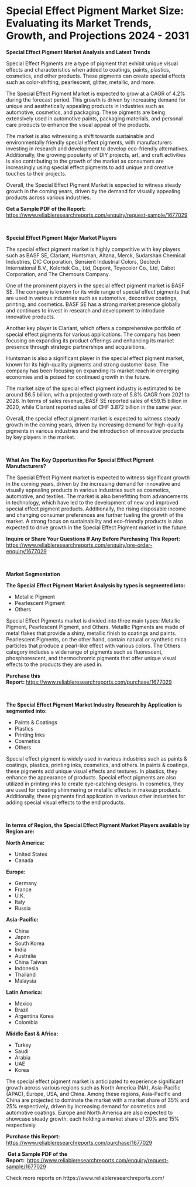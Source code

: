 <p><h1>Special Effect Pigment Market Size: Evaluating its Market Trends, Growth, and Projections 2024 - 2031</h1></p><p><strong>Special Effect Pigment Market Analysis and Latest Trends</strong></p>
<p><p>Special Effect Pigments are a type of pigment that exhibit unique visual effects and characteristics when added to coatings, paints, plastics, cosmetics, and other products. These pigments can create special effects such as color-shifting, pearlescent, glitter, metallic, and more.</p><p>The Special Effect Pigment Market is expected to grow at a CAGR of 4.2% during the forecast period. This growth is driven by increasing demand for unique and aesthetically appealing products in industries such as automotive, cosmetics, and packaging. These pigments are being extensively used in automotive paints, packaging materials, and personal care products to enhance the visual appeal of the products.</p><p>The market is also witnessing a shift towards sustainable and environmentally friendly special effect pigments, with manufacturers investing in research and development to develop eco-friendly alternatives. Additionally, the growing popularity of DIY projects, art, and craft activities is also contributing to the growth of the market as consumers are increasingly using special effect pigments to add unique and creative touches to their projects.</p><p>Overall, the Special Effect Pigment Market is expected to witness steady growth in the coming years, driven by the demand for visually appealing products across various industries.</p></p>
<p><strong>Get a Sample PDF of the Report:&nbsp;</strong> <a href="https://www.reliableresearchreports.com/enquiry/request-sample/1677029">https://www.reliableresearchreports.com/enquiry/request-sample/1677029</a></p>
<p>&nbsp;</p>
<p><strong>Special Effect Pigment Major Market Players</strong></p>
<p><p>The special effect pigment market is highly competitive with key players such as BASF SE, Clariant, Huntsman, Altana, Merck, Sudarshan Chemical Industries, DIC Corporation, Sensient Industrial Colors, Geotech International B.V., Kolortek Co., Ltd, Dupont, Toyocolor Co., Ltd, Cabot Corporation, and The Chemours Company.</p><p>One of the prominent players in the special effect pigment market is BASF SE. The company is known for its wide range of special effect pigments that are used in various industries such as automotive, decorative coatings, printing, and cosmetics. BASF SE has a strong market presence globally and continues to invest in research and development to introduce innovative products.</p><p>Another key player is Clariant, which offers a comprehensive portfolio of special effect pigments for various applications. The company has been focusing on expanding its product offerings and enhancing its market presence through strategic partnerships and acquisitions.</p><p>Huntsman is also a significant player in the special effect pigment market, known for its high-quality pigments and strong customer base. The company has been focusing on expanding its market reach in emerging economies and is poised for continued growth in the future.</p><p>The market size of the special effect pigment industry is estimated to be around $6.5 billion, with a projected growth rate of 5.8% CAGR from 2021 to 2026. In terms of sales revenue, BASF SE reported sales of €59.15 billion in 2020, while Clariant reported sales of CHF 3.872 billion in the same year.</p><p>Overall, the special effect pigment market is expected to witness steady growth in the coming years, driven by increasing demand for high-quality pigments in various industries and the introduction of innovative products by key players in the market.</p></p>
<p>&nbsp;</p>
<p><strong>What Are The Key Opportunities For Special Effect Pigment Manufacturers?</strong></p>
<p><p>The Special Effect Pigment market is expected to witness significant growth in the coming years, driven by the increasing demand for innovative and visually appealing products in various industries such as cosmetics, automotive, and textiles. The market is also benefitting from advancements in technology, which have led to the development of new and improved special effect pigment products. Additionally, the rising disposable income and changing consumer preferences are further fueling the growth of the market. A strong focus on sustainability and eco-friendly products is also expected to drive growth in the Special Effect Pigment market in the future.</p></p>
<p><strong>Inquire or Share Your Questions If Any Before Purchasing This Report:</strong> <a href="https://www.reliableresearchreports.com/enquiry/pre-order-enquiry/1677029">https://www.reliableresearchreports.com/enquiry/pre-order-enquiry/1677029</a></p>
<p>&nbsp;</p>
<p><strong>Market Segmentation</strong></p>
<p><strong>The Special Effect Pigment Market Analysis by types is segmented into:</strong></p>
<p><ul><li>Metallic Pigment</li><li>Pearlescent Pigment</li><li>Others</li></ul></p>
<p><p>Special Effect Pigments market is divided into three main types: Metallic Pigment, Pearlescent Pigment, and Others. Metallic Pigments are made of metal flakes that provide a shiny, metallic finish to coatings and paints. Pearlescent Pigments, on the other hand, contain natural or synthetic mica particles that produce a pearl-like effect with various colors. The Others category includes a wide range of pigments such as fluorescent, phosphorescent, and thermochromic pigments that offer unique visual effects to the products they are used in.</p></p>
<p><strong>Purchase this Report:&nbsp;</strong><a href="https://www.reliableresearchreports.com/purchase/1677029">https://www.reliableresearchreports.com/purchase/1677029</a></p>
<p>&nbsp;</p>
<p><strong>The Special Effect Pigment Market Industry Research by Application is segmented into:</strong></p>
<p><ul><li>Paints & Coatings</li><li>Plastics</li><li>Printing Inks</li><li>Cosmetics</li><li>Others</li></ul></p>
<p><p>Special effect pigment is widely used in various industries such as paints & coatings, plastics, printing inks, cosmetics, and others. In paints & coatings, these pigments add unique visual effects and textures. In plastics, they enhance the appearance of products. Special effect pigments are also utilized in printing inks to create eye-catching designs. In cosmetics, they are used for creating shimmering or metallic effects in makeup products. Additionally, these pigments find application in various other industries for adding special visual effects to the end products.</p></p>
<p>&nbsp;</p>
<p><strong>In terms of Region, the Special Effect Pigment Market Players available by Region are:</strong></p>
<p>
    <p> <strong> North America: </strong>
        <ul>
            <li>United States</li>
            <li>Canada</li>
        </ul>
        </p> 
    <p> <strong> Europe: </strong>
        <ul>
            <li>Germany</li>
            <li>France</li>
            <li>U.K.</li>
            <li>Italy</li>
            <li>Russia</li>
        </ul>
        </p> 
    <p> <strong> Asia-Pacific: </strong>
        <ul>
            <li>China</li>
            <li>Japan</li>
            <li>South Korea</li>
            <li>India</li>
            <li>Australia</li>
            <li>China Taiwan</li>
            <li>Indonesia</li>
            <li>Thailand</li>
            <li>Malaysia</li>
        </ul>
        </p> 
    <p> <strong> Latin America: </strong>
        <ul>
            <li>Mexico</li>
            <li>Brazil</li>
            <li>Argentina Korea</li>
            <li>Colombia</li>
        </ul>
        </p> 
    <p> <strong> Middle East & Africa: </strong>
        <ul>
            <li>Turkey</li>
            <li>Saudi</li>
            <li>Arabia</li>
            <li>UAE</li>
            <li>Korea</li>
        </ul>
    </p>
    </p>
<p><p>The special effect pigment market is anticipated to experience significant growth across various regions such as North America (NA), Asia-Pacific (APAC), Europe, USA, and China. Among these regions, Asia-Pacific and China are projected to dominate the market with a market share of 35% and 25% respectively, driven by increasing demand for cosmetics and automotive coatings. Europe and North America are also expected to showcase steady growth, each holding a market share of 20% and 15% respectively.</p></p>
<p><strong>Purchase this Report: </strong><a href="https://www.reliableresearchreports.com/purchase/1677029">https://www.reliableresearchreports.com/purchase/1677029</a></p>
<p>&nbsp;<strong>Get a Sample PDF of the Report:&nbsp;&nbsp;</strong><a href="https://www.reliableresearchreports.com/enquiry/request-sample/1677029">https://www.reliableresearchreports.com/enquiry/request-sample/1677029</a></p>
<p><strong></strong></p>
<p>Check more reports on https://www.reliableresearchreports.com/</p>